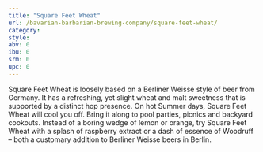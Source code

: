 ```yaml
---
title: "Square Feet Wheat"
url: /bavarian-barbarian-brewing-company/square-feet-wheat/
category: 
style: 
abv: 0
ibu: 0
srm: 0
upc: 0
---
```

Square Feet Wheat is loosely based on a Berliner Weisse style of beer from Germany. It has a refreshing, yet slight wheat and malt sweetness that is supported by a distinct hop presence. On hot Summer days, Square Feet Wheat will cool you off. Bring it along to pool parties, picnics and backyard cookouts. Instead of a boring wedge of lemon or orange, try Square Feet Wheat with a splash of raspberry extract or a dash of essence of Woodruff – both a customary addition to Berliner Weisse beers in Berlin.
